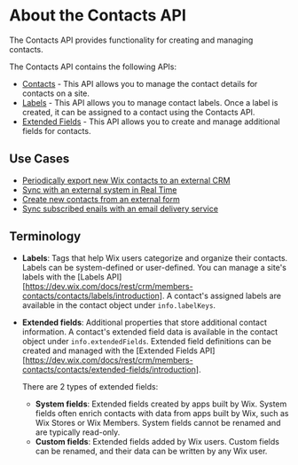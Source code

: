 # About the Contacts API

The Contacts API provides functionality for creating and managing contacts. 


The Contacts API contains the following APIs:

- [Contacts](https://dev.wix.com/api/rest/contacts/contacts) - This API allows you to manage the contact details for contacts on a site. 
- [Labels](https://dev.wix.com/api/rest/contacts/labels) - This API allows you to manage contact labels. Once a label is created, it can be assigned to a contact using the Contacts API.
- [Extended Fields](https://dev.wix.com/api/rest/contacts/extended-fields) -  This API allows you to create and manage additional fields for contacts. 


## Use Cases
- [Periodically export new Wix contacts to an external CRM](https://dev.wix.com/docs/rest/crm/members-contacts/contacts/sample-flows#periodically-export-new-wix-contacts-to-an-external-crm)
- [Sync with an external system in Real Time](https://dev.wix.com/docs/rest/crm/members-contacts/contacts/sample-flows#real-time-2-way-sync-with-an-external-system)
- [Create new contacts from an external form](https://dev.wix.com/docs/rest/crm/members-contacts/contacts/sample-flows#create-new-contacts-from-an-external-form)
- [Sync subscribed enails with an email delivery service](https://dev.wix.com/docs/rest/crm/members-contacts/contacts/sample-flows#sync-subscribed-emails-with-an-email-delivery-service)


## Terminology

- **Labels**: Tags that help Wix users categorize and organize their contacts.
  Labels can be system-defined or user-defined.
  You can manage a site's labels with the [Labels API][https://dev.wix.com/docs/rest/crm/members-contacts/contacts/labels/introduction].
  A contact's assigned labels are available
  in the contact object under `info.labelKeys`.

- **Extended fields**: Additional properties that store additional contact information.
  A contact's extended field data is available
  in the contact object under `info.extendedFields`.
  Extended field definitions can be created and managed with
  the [Extended Fields API][https://dev.wix.com/docs/rest/crm/members-contacts/contacts/extended-fields/introduction].

  There are 2 types of extended fields:

  - **System fields**: Extended fields created by apps built by Wix.
    System fields often enrich contacts with data from apps built by Wix,
    such as Wix Stores or Wix Members.
    System fields cannot be renamed and are typically read-only.
  - **Custom fields**: Extended fields added by Wix users.
    Custom fields can be renamed,
    and their data can be written by any Wix user.
